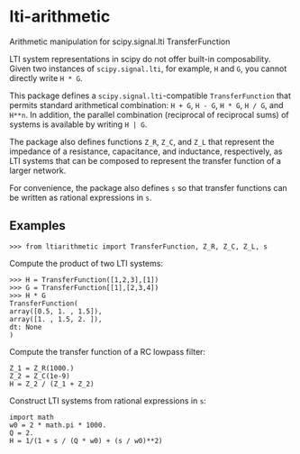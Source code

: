 # lti-arithmetic
Arithmetic manipulation for scipy.signal.lti TransferFunction

LTI system representations in scipy do not offer built-in composability.
Given two instances of `scipy.signal.lti`, for example, `H` and `G`,
you cannot directly write `H * G`.

This package defines a `scipy.signal.lti`-compatible `TransferFunction`
that permits standard arithmetical combination: `H + G`, `H - G`, `H * G`,
 `H / G`, and `H**n`. In addition, the parallel combination
(reciprocal of reciprocal sums) of systems is available by writing `H | G`.

The package also defines functions `Z_R`, `Z_C`, and `Z_L` that represent
the impedance of a resistance, capacitance, and inductance, respectively,
as LTI systems that can be composed to represent the transfer function
of a larger network.

For convenience, the package also defines `s` so that transfer functions
can be written as rational expressions in `s`.

## Examples

```
>>> from ltiarithmetic import TransferFunction, Z_R, Z_C, Z_L, s
```

Compute the product of two LTI systems:
```
>>> H = TransferFunction([1,2,3],[1])
>>> G = TransferFunction[[1],[2,3,4])
>>> H * G
TransferFunction(
array([0.5, 1. , 1.5]),
array([1. , 1.5, 2. ]),
dt: None
)
```

Compute the transfer function of a RC lowpass filter:
```
Z_1 = Z_R(1000.)
Z_2 = Z_C(1e-9)
H = Z_2 / (Z_1 + Z_2)
```

Construct LTI systems from rational expressions in `s`:
```
import math
w0 = 2 * math.pi * 1000.
Q = 2.
H = 1/(1 + s / (Q * w0) + (s / w0)**2)
```
